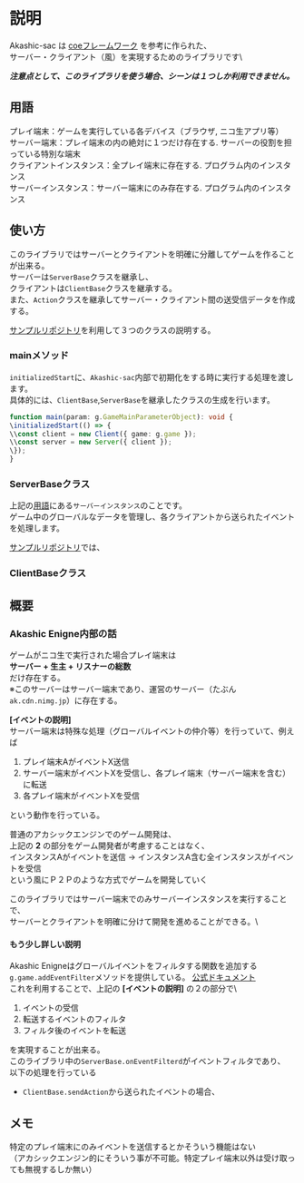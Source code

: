 # 説明

Akashic-sac は [coeフレームワーク](https://github.com/akashic-games/coe)
を参考に作られた、\
サーバー・クライアント（風）を実現するためのライブラリです\

_**注意点として、このライブラリを使う場合、シーンは１つしか利用できません。**_


## 用語

プレイ端末：ゲームを実行している各デバイス（ブラウザ, ニコ生アプリ等）\
サーバー端末：プレイ端末の内の絶対に１つだけ存在する. サーバーの役割を担っている特別な端末\
クライアントインスタンス：全プレイ端末に存在する. プログラム内のインスタンス\
サーバーインスタンス：サーバー端末にのみ存在する. プログラム内のインスタンス

## 使い方

このライブラリではサーバーとクライアントを明確に分離してゲームを作ることが出来る。\
サーバーは`ServerBase`クラスを継承し、\
クライアントは`ClientBase`クラスを継承する。\
また、`Action`クラスを継承してサーバー・クライアント間の送受信データを作成する。

[サンプルリポジトリ](サンプルリポジトリ)を利用して３つのクラスの説明する。

### mainメソッド

`initializedStart`に、`Akashic-sac`内部で初期化をする時に実行する処理を渡します。\
具体的には、`ClientBase`,`ServerBase`を継承したクラスの生成を行います。
```typescript
function main(param: g.GameMainParameterObject): void {
\initializedStart(() => {
\\const client = new Client({ game: g.game });
\\const server = new Server({ client });
\});
}
```

### ServerBaseクラス

上記の[用語](#用語)にある`サーバーインスタンス`のことです。\
ゲーム中のグローバルなデータを管理し、各クライアントから送られたイベントを処理します。

[サンプルリポジトリ](サンプルリポジトリ)では、

### ClientBaseクラス


## 概要

### Akashic Enigne内部の話

ゲームがニコ生で実行された場合プレイ端末は\
**サーバー + 生主 + リスナーの総数**\
だけ存在する。\
※このサーバーはサーバー端末であり、運営のサーバー（たぶん`ak.cdn.nimg.jp`）に存在する。

**[イベントの説明]**\
サーバー端末は特殊な処理（グローバルイベントの仲介等）を行っていて、例えば
1. プレイ端末AがイベントX送信
2. サーバー端末がイベントXを受信し、各プレイ端末（サーバー端末を含む）に転送
3. 各プレイ端末がイベントXを受信

という動作を行っている。

普通のアカシックエンジンでのゲーム開発は、\
上記の **2** の部分をゲーム開発者が考慮することはなく、\
インスタンスAがイベントを送信 → インスタンスA含む全インスタンスがイベントを受信\
という風にＰ２Ｐのような方式でゲームを開発していく

このライブラリではサーバー端末でのみサーバーインスタンスを実行することで、\
サーバーとクライアントを明確に分けて開発を進めることができる。\

#### もう少し詳しい説明

Akashic Enigneはグローバルイベントをフィルタする関数を追加する\
`g.game.addEventFilter`メソッドを提供している。
[公式ドキュメント](https://akashic-games.github.io/reference/akashic-engine-v3/classes/game.html#addeventfilter)\
これを利用することで、上記の **[イベントの説明]** の２の部分で\
1. イベントの受信
2. 転送するイベントのフィルタ
3. フィルタ後のイベントを転送

を実現することが出来る。\
このライブラリ中の`ServerBase.onEventFilterd`がイベントフィルタであり、\
以下の処理を行っている
* `ClientBase.sendAction`から送られたイベントの場合、



## メモ

特定のプレイ端末にのみイベントを送信するとかそういう機能はない\
（アカシックエンジン的にそういう事が不可能。特定プレイ端末以外は受け取っても無視するしか無い）
